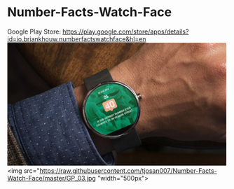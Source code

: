 # Number-Facts-Watch-Face

Google Play Store: https://play.google.com/store/apps/details?id=io.briankhouw.numberfactswatchface&hl=en
<img src="https://raw.githubusercontent.com/tjosan007/Number-Facts-Watch-Face/master/GP_02.jpg" width="500px"><br>
<img src="https://raw.githubusercontent.com/tjosan007/Number-Facts-Watch-Face/master/GP_03.jpg "width="500px">


